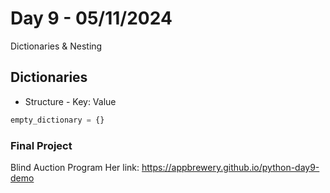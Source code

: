 # Day 9 - 05/11/2024
Dictionaries & Nesting

## Dictionaries
- Structure - Key: Value
```py
empty_dictionary = {}
```

### Final Project
Blind Auction Program
Her link: https://appbrewery.github.io/python-day9-demo